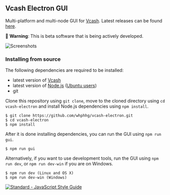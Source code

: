 ## Vcash Electron GUI
Multi-platform and multi-node GUI for [Vcash](https://vcash.info/). Latest releases can be found [here](https://github.com/whphhg/vcash-electron/releases).

:hatching_chick: **Warning**: This is beta software that is being actively developed.

![Screenshots](http://i.imgur.com/OBt1iOA.gif)

### Installing from source
The following dependencies are required to be installed:
* latest version of [Vcash](https://vcash.info/wallets.php)
* latest version of [Node.js](https://nodejs.org/en/download/current/) ([Ubuntu users](https://nodejs.org/en/download/package-manager/#debian-and-ubuntu-based-linux-distributions))
* git

Clone this repository using ``git clone``, move to the cloned directory using ``cd vcash-electron`` and install Node.js dependencies using ``npm install``.

    $ git clone https://github.com/whphhg/vcash-electron.git
    $ cd vcash-electron
    $ npm install

After it is done installing dependencies, you can run the GUI using ``npm run gui``.

    $ npm run gui

Alternatively, if you want to use development tools, run the GUI using ``npm run dev``, or ``npm run dev-win`` if you are on Windows.

    $ npm run dev (Linux and OS X)
    $ npm run dev-win (Windows)

[![Standard - JavaScript Style Guide](https://cdn.rawgit.com/feross/standard/master/badge.svg)](https://github.com/feross/standard)
